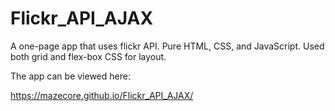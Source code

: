 # Flickr_API_AJAX


A one-page app that uses flickr API.
Pure HTML, CSS, and JavaScript. Used both grid and flex-box CSS for layout.

The app can be viewed here: 

https://mazecore.github.io/Flickr_API_AJAX/
